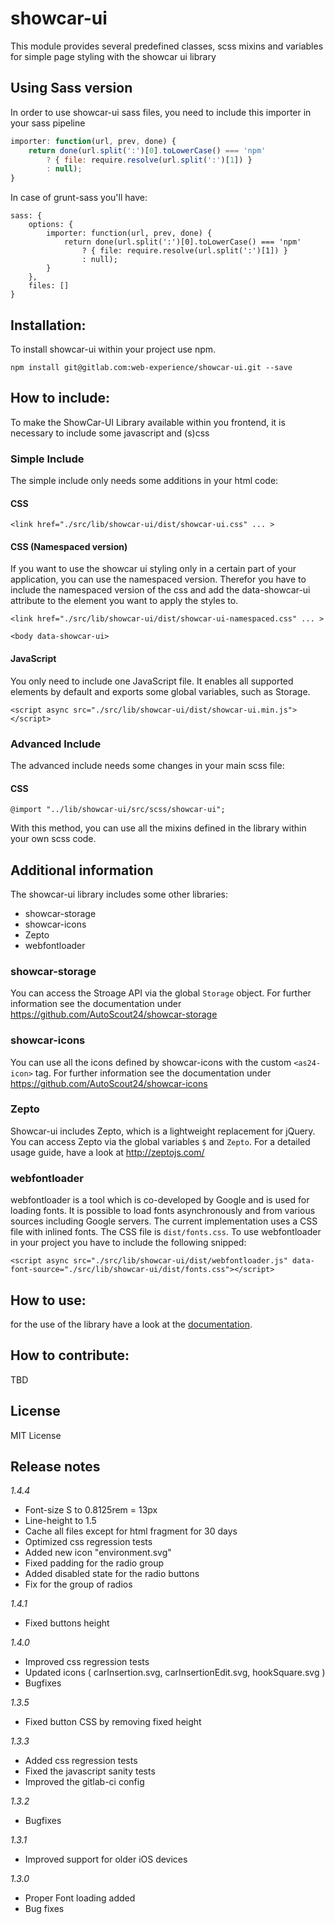 # showcar-ui

This module provides several predefined classes, scss mixins and variables for simple page styling with the showcar ui library

## Using Sass version

In order to use showcar-ui sass files, you need to include this importer in your sass pipeline
 
```js
importer: function(url, prev, done) {
    return done(url.split(':')[0].toLowerCase() === 'npm'
        ? { file: require.resolve(url.split(':')[1]) }
        : null);
}
```

In case of grunt-sass you'll have:
 
```
sass: {
    options: {
        importer: function(url, prev, done) {
            return done(url.split(':')[0].toLowerCase() === 'npm'
                ? { file: require.resolve(url.split(':')[1]) }
                : null);
        }
    },
    files: []
}
```

## Installation:

To install showcar-ui within your project use npm.

    npm install git@gitlab.com:web-experience/showcar-ui.git --save


## How to include:
To make the ShowCar-UI Library available within you frontend, it is necessary to include some javascript and (s)css

### Simple Include

The simple include only needs some additions in your html code:

#### CSS

    <link href="./src/lib/showcar-ui/dist/showcar-ui.css" ... >
    
#### CSS (Namespaced version)

If you want to use the showcar ui styling only in a certain part of your application, you can use the namespaced version.
Therefor you have to include the namespaced version of the css and add the data-showcar-ui attribute to the element you want to apply the styles to.

    <link href="./src/lib/showcar-ui/dist/showcar-ui-namespaced.css" ... >
    
    <body data-showcar-ui>

#### JavaScript

You only need to include one JavaScript file. It enables all supported elements by default and exports some global variables, such as Storage.

    <script async src="./src/lib/showcar-ui/dist/showcar-ui.min.js"></script>


### Advanced Include

The advanced include needs some changes in your main scss file:

#### CSS

    @import "../lib/showcar-ui/src/scss/showcar-ui";
    
With this method, you can use all the mixins defined in the library within your own scss code.
    
## Additional information

The showcar-ui library includes some other libraries:

* showcar-storage
* showcar-icons
* Zepto
* webfontloader

### showcar-storage

You can access the Stroage API via the global `Storage` object. For further information see the documentation under https://github.com/AutoScout24/showcar-storage

### showcar-icons

You can use all the icons defined by showcar-icons with the custom `<as24-icon>` tag. For further information see the documentation under https://github.com/AutoScout24/showcar-icons

### Zepto

Showcar-ui includes Zepto, which is a lightweight replacement for jQuery. You can access Zepto via the global variables `$` and `Zepto`. 
For a detailed usage guide, have a look at http://zeptojs.com/
 
### webfontloader

webfontloader is a tool which is co-developed by Google and is used for loading fonts. It is possible to load fonts asynchronously and from various sources including Google servers.
The current implementation uses a CSS file with inlined fonts. The CSS file is `dist/fonts.css`. To use webfontloader in your project you have to include the following snipped:

    <script async src="./src/lib/showcar-ui/dist/webfontloader.js" data-font-source="./src/lib/showcar-ui/dist/fonts.css"></script>

## How to use:

for the use of the library have a look at the [documentation](https://web-experience.gitlab.io/showcar-ui/).

## How to contribute:

TBD

## License

MIT License

## Release notes

*1.4.4*
- Font-size S to 0.8125rem = 13px
- Line-height to 1.5
- Cache all files except for html fragment for 30 days
- Optimized css regression tests
- Added new icon "environment.svg"
- Fixed padding for the radio group
- Added disabled state for the radio buttons
- Fix for the group of radios

*1.4.1*

- Fixed buttons height

*1.4.0*

- Improved css regression tests
- Updated icons ( carInsertion.svg, carInsertionEdit.svg, hookSquare.svg )
- Bugfixes

*1.3.5*

- Fixed button CSS by removing fixed height

*1.3.3*

- Added css regression tests
- Fixed the javascript sanity tests
- Improved the gitlab-ci config

*1.3.2*

- Bugfixes

*1.3.1*

- Improved support for older iOS devices

*1.3.0*

- Proper Font loading added
- Bug fixes

